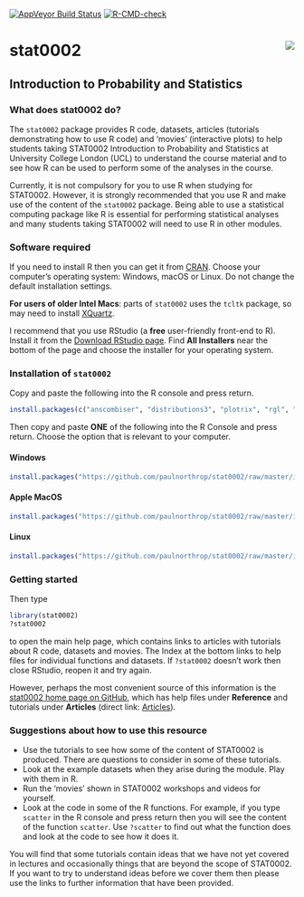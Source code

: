 
<!-- README.md is generated from README.Rmd. Please edit that file -->

[![AppVeyor Build
Status](https://ci.appveyor.com/api/projects/status/github/paulnorthrop/stat0002?branch=master&svg=true)](https://ci.appveyor.com/project/paulnorthrop/stat0002)
[![R-CMD-check](https://github.com/paulnorthrop/stat0002/actions/workflows/R-CMD-check.yaml/badge.svg)](https://github.com/paulnorthrop/stat0002/actions/workflows/R-CMD-check.yaml)

# stat0002 <img src="standalone.png" align="right" />

## Introduction to Probability and Statistics

### What does stat0002 do?

The `stat0002` package provides R code, datasets, articles (tutorials
demonstrating how to use R code) and ‘movies’ (interactive plots) to
help students taking STAT0002 Introduction to Probability and Statistics
at University College London (UCL) to understand the course material and
to see how R can be used to perform some of the analyses in the course.

Currently, it is not compulsory for you to use R when studying for
STAT0002. However, it is strongly recommended that you use R and make
use of the content of the `stat0002` package. Being able to use a
statistical computing package like R is essential for performing
statistical analyses and many students taking STAT0002 will need to use
R in other modules.

### Software required

If you need to install R then you can get it from
[CRAN](https://cran.r-project.org/). Choose your computer’s operating
system: Windows, macOS or Linux. Do not change the default installation
settings.

**For users of older Intel Macs**: parts of `stat0002` uses the `tcltk`
package, so may need to install
[XQuartz](http://xquartz.macosforge.org/).

I recommend that you use RStudio (a **free** user-friendly front-end to
R). Install it from the [Download RStudio
page](https://www.rstudio.com/products/rstudio/download/). Find **All
Installers** near the bottom of the page and choose the installer for
your operating system.

### Installation of `stat0002`

Copy and paste the following into the R console and press return.

``` r
install.packages(c("anscombiser", "distributions3", "plotrix", "rgl", "rpanel", "rust", "smovie", "SuppDists", "tkrplot", "vcd"))
```

Then copy and paste **ONE** of the following into the R Console and
press return. Choose the option that is relevant to your computer.

#### Windows

``` r
install.packages("https://github.com/paulnorthrop/stat0002/raw/master/install/stat0002.zip", repos = NULL)
```

#### Apple MacOS

``` r
install.packages("https://github.com/paulnorthrop/stat0002/raw/master/install/stat0002.tgz", repos = NULL)
```

#### Linux

``` r
install.packages("https://github.com/paulnorthrop/stat0002/raw/master/install/stat0002.tar.gz", repos = NULL)
```

### Getting started

Then type

``` r
library(stat0002)
?stat0002
```

to open the main help page, which contains links to articles with
tutorials about R code, datasets and movies. The Index at the bottom
links to help files for individual functions and datasets. If
`?stat0002` doesn’t work then close RStudio, reopen it and try again.

However, perhaps the most convenient source of this information is the
[stat0002 home page on
GitHub](https://paulnorthrop.github.io/stat0002/), which has help files
under **Reference** and tutorials under **Articles** (direct link:
[Articles](https://paulnorthrop.github.io/stat0002/articles/)).

### Suggestions about how to use this resource

- Use the tutorials to see how some of the content of STAT0002 is
  produced. There are questions to consider in some of these tutorials.
- Look at the example datasets when they arise during the module. Play
  with them in R.
- Run the ‘movies’ shown in STAT0002 workshops and videos for yourself.
- Look at the code in some of the R functions. For example, if you type
  `scatter` in the R console and press return then you will see the
  content of the function `scatter`. Use `?scatter` to find out what the
  function does and look at the code to see how it does it.

You will find that some tutorials contain ideas that we have not yet
covered in lectures and occasionally things that are beyond the scope of
STAT0002. If you want to try to understand ideas before we cover them
then please use the links to further information that have been
provided.
